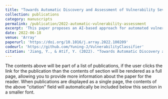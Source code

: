 ```yaml
---
title: "Towards Automatic Discovery and Assessment of Vulnerability Severity in Cyber–Physical Systems"
collection: publications
category: manuscripts
permalink: /publication/2022-automatic-vulnerability-assessment
excerpt: 'This paper proposes an AI-based approach for automated vulnerability severity scoring in cyber–physical systems, addressing inconsistencies in CVSS scores and enabling improved cybersecurity assessment.'
date: 2022-06-18
venue: 'Array'
paperurl: 'https://doi.org/10.1016/j.array.2022.100209'
codeurl: 'https://github.com/Yuning-J/VulnerabilityClassifier'
citation: 'Jiang, Y., & Atif, Y. (2022). "Towards Automatic Discovery and Assessment of Vulnerability Severity in Cyber–Physical Systems." <i>Array</i>, 15, 100209.'
---
```


The contents above will be part of a list of publications, if the user clicks the link for the publication than the contents of section will be rendered as a full page, allowing you to provide more information about the paper for the reader. When publications are displayed as a single page, the contents of the above "citation" field will automatically be included below this section in a smaller font.
